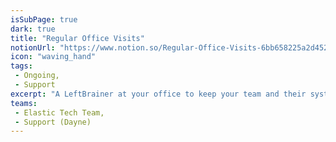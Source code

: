 ```yaml
---
isSubPage: true
dark: true
title: "Regular Office Visits"
notionUrl: "https://www.notion.so/Regular-Office-Visits-6bb658225a2d452c87ac6ce403b0f0f6"
icon: "waving_hand"
tags: 
 - Ongoing,
 - Support
excerpt: "A LeftBrainer at your office to keep your team and their systems happy: quarterly, monthly, weekly or even daily. "
teams: 
 - Elastic Tech Team,
 - Support (Dayne)
---
```


